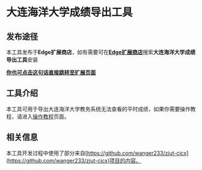 # 大连海洋大学成绩导出工具
## 发布途径
本工具发布于**Edge扩展商店**，如有需要可在[**Edge扩展商店**](https://microsoftedge.microsoft.com/addons)搜索**大连海洋大学成绩导出工具**安装

[**你也可点击这句话直接跳转至扩展页面**](https://microsoftedge.microsoft.com/addons/detail/%E5%A4%A7%E8%BF%9E%E6%B5%B7%E6%B4%8B%E5%A4%A7%E5%AD%A6%E6%88%90%E7%BB%A9%E5%AF%BC%E5%87%BA%E5%B7%A5%E5%85%B7/djbfkckemcbpdpgmmnkgclbncfhkmjjg)

## 工具介绍
本工具可用于导出大连海洋大学教务系统无法查看的平时成绩，如果你需要操作教程，请进入[操作教程](dlou-cjcx/guide.md)页面。

## 相关信息
本工具开发过程中使用了部分来自[https://github.com/wanger233/zjut-cjcx](https://github.com/wanger233/zjut-cjcx)项目的内容。
